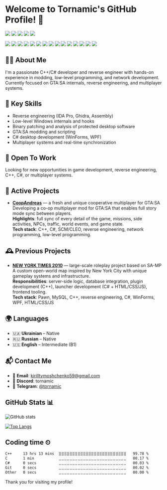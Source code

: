 # Welcome to Tornamic's GitHub Profile! 👋

<p>
  <a href="https://docs.microsoft.com/en-us/dotnet/csharp/"><img src="https://img.shields.io/badge/C%23-239120?style=for-the-badge&logo=c-sharp&logoColor=white"></a>
  <a href="https://isocpp.org/"><img src="https://img.shields.io/badge/C%2B%2B-00599C?style=for-the-badge&logo=c%2B%2B&logoColor=white"></a>
  <a href="https://en.wikipedia.org/wiki/C_(programming_language)"><img src="https://img.shields.io/badge/C-A8B9CC?style=for-the-badge&logo=c&logoColor=white"></a>
  <a href="https://en.wikipedia.org/wiki/Assembly_language"><img src="https://img.shields.io/badge/Assembly-525252?style=for-the-badge&logoColor=white"></a>
  <a href="https://www.lua.org/"><img src="https://img.shields.io/badge/Lua-2C2D72?style=for-the-badge&logo=lua&logoColor=white"></a>
</p>

<p>
  <a href="https://code.visualstudio.com/"><img src="https://img.shields.io/badge/VSCode-007ACC?style=for-the-badge&logo=visual-studio-code&logoColor=white"></a>
  <a href="https://visualstudio.microsoft.com/"><img src="https://img.shields.io/badge/Visual%20Studio-5C2D91?style=for-the-badge&logo=visual-studio&logoColor=white"></a>
  <a href="https://notepad-plus-plus.org/"><img src="https://img.shields.io/badge/Notepad++-90E59A?style=for-the-badge&logo=notepadplusplus&logoColor=black"></a>
  <a href="https://hex-rays.com/ida-pro/"><img src="https://img.shields.io/badge/IDA%20Pro-283346?style=for-the-badge&logoColor=white"></a>
  <a href="https://ghidra-sre.org/"><img src="https://img.shields.io/badge/Ghidra-FC0000?style=for-the-badge&logoColor=white"></a>
  <a href="https://cheatengine.org/"><img src="https://img.shields.io/badge/Cheat%20Engine-000000?style=for-the-badge&logoColor=white"></a> 
  <a href="https://git-scm.com/"><img src="https://img.shields.io/badge/Git-F05032?style=for-the-badge&logo=git&logoColor=white"></a>
  <a href="https://github.com/"><img src="https://img.shields.io/badge/GitHub-181717?style=for-the-badge&logo=github&logoColor=white"></a>
  <a href="https://www.microsoft.com/en-us/windows/"><img src="https://img.shields.io/badge/Windows-0078D6?style=for-the-badge&logo=windows&logoColor=white"></a>
  <a href="https://www.linux.org/"><img src="https://img.shields.io/badge/Linux-FCC624?style=for-the-badge&logo=linux&logoColor=black"></a>
  <a href="https://www.debian.org/"><img src="https://img.shields.io/badge/Debian-A81D33?style=for-the-badge&logo=debian&logoColor=white"></a>
  <a href="https://docs.microsoft.com/en-us/powershell/"><img src="https://img.shields.io/badge/PowerShell-5391FE?style=for-the-badge&logo=powershell&logoColor=white"></a>
  <a href="https://www.markdownguide.org/"><img src="https://img.shields.io/badge/Markdown-000000?style=for-the-badge&logo=markdown&logoColor=white"></a>
  <a href="https://en.wikipedia.org/wiki/Batch_file"><img src="https://img.shields.io/badge/Batch-4D4D4D?style=for-the-badge&logo=windows-terminal&logoColor=white"></a>
  <a href="https://www.w3schools.com/sql/"><img src="https://img.shields.io/badge/SQL-4479A1?style=for-the-badge&logo=sql&logoColor=white"></a>
</p>

## 👨‍💻 About Me

I'm a passionate C++/C# developer and reverse engineer with hands-on experience in modding, low-level programming, and network development.  
Currently focused on GTA:SA internals, reverse engineering, and multiplayer systems.

## 🧠 Key Skills

- Reverse engineering (IDA Pro, Ghidra, Assembly)  
- Low-level Windows internals and hooks  
- Binary patching and analysis of protected desktop software  
- GTA:SA modding and scripting  
- C# desktop development (WinForms, WPF)  
- Multiplayer systems and real-time synchronization

## 🤝 Open To Work

Looking for new opportunities in game development, reverse engineering, C++, C#, or multiplayer systems.

## 🔧 Active Projects

- **[CoopAndreas](https://github.com/Tornamic/CoopAndreas)** — a fresh and unique cooperative multiplayer for GTA:SA  
  Developing a co-op multiplayer mod for GTA:SA that enables full story mode sync between players.  
  **Highlights**: full sync of every detail of the game, missions, side activities, NPCs, traffic, world events, and game state.  
  **Tech stack**: C++, C#, SCM/CLEO, reverse engineering, network programming, low-level programming.

## 🕰 Previous Projects

- **[NEW YORK TIMES 2010](https://newyork-gta.online/)** — large-scale roleplay project based on SA-MP  
  A custom open-world map inspired by New York City with unique gameplay systems and infrastructure.  
  **Responsibilities**: server-side logic, database integration, plugin development (C++), launcher development (C# + HTML/CSS/JS), frontend tooling.  
  **Tech stack**: Pawn, MySQL, C++, reverse engineering, C#, WinForms, WPF, HTML/CSS/JS

## 🌍 Languages

- 🇺🇦 **Ukrainian** – Native  
- 🇷🇺 **Russian** – Native  
- 🇺🇸 **English** – Intermediate (B1)  

## 📬 Contact Me

- 📧 **Email**: [kirilltymoshchenko59@gmail.com](mailto:kirilltymoshchenko59@gmail.com)  
- 💬 **Discord**: tornamic  
- 📱 **Telegram**: [@tornamic](https://t.me/tornamic)

## GitHub Stats 📊

![GitHub stats](https://github-readme-stats.vercel.app/api?username=Tornamic&show_icons=true&theme=dark)

[![Top Langs](https://github-readme-stats.vercel.app/api/top-langs/?username=Tornamic&theme=dark)](https://github.com/anuraghazra/github-readme-stats)

## Coding time ⏲

<!--START_SECTION:waka-->

```txt
C++     13 hrs 13 mins  ⣿⣿⣿⣿⣿⣿⣿⣿⣿⣿⣿⣿⣿⣿⣿⣿⣿⣿⣿⣿⣿⣿⣿⣿⣿   99.78 %
C       1 min           ⣀⣀⣀⣀⣀⣀⣀⣀⣀⣀⣀⣀⣀⣀⣀⣀⣀⣀⣀⣀⣀⣀⣀⣀⣀   00.17 %
C#      0 secs          ⣀⣀⣀⣀⣀⣀⣀⣀⣀⣀⣀⣀⣀⣀⣀⣀⣀⣀⣀⣀⣀⣀⣀⣀⣀   00.03 %
Git     0 secs          ⣀⣀⣀⣀⣀⣀⣀⣀⣀⣀⣀⣀⣀⣀⣀⣀⣀⣀⣀⣀⣀⣀⣀⣀⣀   00.02 %
Other   0 secs          ⣀⣀⣀⣀⣀⣀⣀⣀⣀⣀⣀⣀⣀⣀⣀⣀⣀⣀⣀⣀⣀⣀⣀⣀⣀   00.00 %
```

<!--END_SECTION:waka-->

Thank you for visiting my profile!
